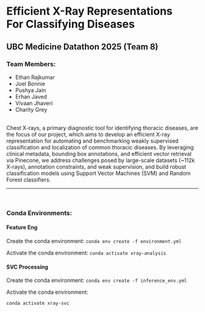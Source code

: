 # Efficient X-Ray Representations For Classifying Diseases
## UBC Medicine Datathon 2025 (Team 8)
### Team Members:
- Ethan Rajkumar
- Joel Bonnie
- Pushya Jain
- Erhan Javed
- Vivaan Jhaveri 
- Charity Grey

<br>
Chest X-rays, a primary diagnostic tool for identifying thoracic diseases, are the focus of our project, which aims to develop an efficient X-ray representation for automating and benchmarking weakly supervised classification and localization of common thoracic diseases. By leveraging clinical metadata, bounding box annotations, and efficient vector retrieval via Pinecone, we address challenges posed by large-scale datasets (~112k X-rays), annotation constraints, and weak supervision, and build robust classification models using Support Vector Machines (SVM) and Random Forest classifiers.

---
<br>

### Conda Environments: 
#### Feature Eng
Create the conda environment: 
`conda env create -f environment.yml`

Activate the conda environment: 
`conda activate xray-analysis`
<br>

#### SVC Processing
Create the conda environment: 
`conda env create -f inference_env.yml`

Activate the conda environment: 

`conda activate xray-svc`
